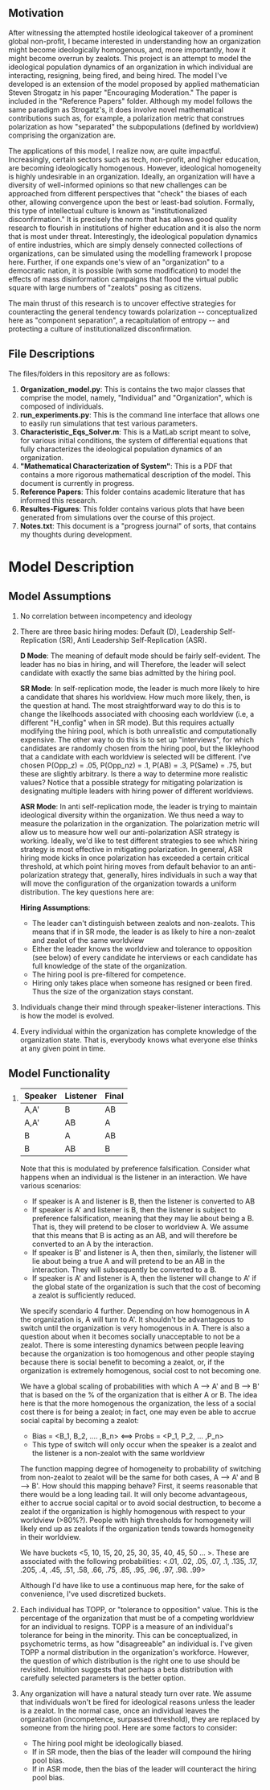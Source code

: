 
<h2>Motivation</h2> 

After witnessing the attempted hostile ideological takeover of a prominent global non-profit, 
I became interested in understanding how an organization might become ideologically homogenous,
and, more importantly, how it might become overrun by zealots. This project is an attempt to model 
the ideological population dynamics of an organization in which individual are interacting, 
resigning, being fired, and being hired. The model I've developed is an extension of the model proposed
by applied mathematician Steven Strogatz in his paper "Encouraging Moderation." The paper is included in
the "Reference Papers" folder. Although my model follows the same paradigm as Strogatz's, it does involve
novel mathematical contributions such as, for example, a polarization metric that construes polarization 
as how "separated" the subpopulations (defined by worldview) comprising the organization are. 

The applications of this model, I realize now, are quite impactful. Increasingly, certain sectors such as 
tech, non-profit, and higher education, are becoming ideologically homogenous. However, ideological 
homogeneity is highly undesirable in an organization. Ideally, an organization will have a diversity of 
well-informed opinions so that new challenges can be approached from different perspectives that "check"
the biases of each other, allowing convergence upon the best or least-bad solution. Formally, this type 
of intellectual culture is known as "institutionalized disconfirmation." It is precisely the norm that 
has allows good quality research to flourish in institutions of higher education and it is also the norm
that is most under threat. Interestingly, the ideological population dynamics of entire industries, which are 
simply densely connected collections of organizations, can be simulated using the modelling framework I propose here. 
Further, if one expands one's view of an "organization" to a democratic nation, it is possible (with some 
modification) to model the effects of mass disinformation campaigns that flood the virtual public square with large 
numbers of "zealots" posing as citizens. 

The main thrust of this research is to uncover effective strategies for counteracting the general tendency towards 
polarization -- conceptualized here as "component separation", a recapitulation of entropy -- and protecting a 
culture of institutionalized disconfirmation. 

<h2>File Descriptions</h2>

The files/folders in this repository are as follows: 

1. **Organization_model.py**: This is contains the two major classes that comprise the model, namely, "Individual" 
   and "Organization", which is composed of individuals. 
2. **run_experiments.py**: This is the command line interface that allows one to easily run simulations that test 
   various parameters. 
3. **Characteristic_Eqs_Solver.m**: This is a MatLab script meant to solve, for various initial conditions, the 
   system of differential equations that fully characterizes the ideological population dynamics of an organization. 
4. **"Mathematical Characterization of System"**: This is a PDF that contains a more rigorous mathematical 
   description of the model. This document is currently in progress. 
5. **Reference Papers**: This folder contains academic literature that has informed this research. 
6. **Resultes-Figures**: This folder contains various plots that have been generated from simulations over the 
   course of this project. 
7. **Notes.txt**: This document is a "progress journal" of sorts, that contains my thoughts during development. 

<h1> Model Description </h1>   

<h2> Model Assumptions </h2>  

1. No correlation between incompetency and ideology 
2. There are three basic hiring modes: Default (D), Leadership Self-Replication (SR), Anti Leadership 
   Self-Replication (ASR). 

   **D Mode**: The meaning of default mode should be fairly self-evident. The leader has no bias in hiring, and will 
   Therefore, the leader will select candidate with exactly the same bias admitted by the hiring pool. 
   
   **SR Mode**: In self-replication mode, the leader is much more likely to hire a candidate that shares his 
   worldview. How much more likely, then, is the question at hand. The most straightforward way to do this is to 
   change the likelhoods associated with choosing each worldview (i.e, a different "H_config" when in SR mode). But 
   this requires actually modifying the hiring pool, which is both unrealistic and computationally expensive. The 
   other way to do this is to set up "interviews", for which candidates are randomly chosen from the hiring pool, 
   but the likleyhood that a candidate with each worldview is selected will be different. I've chosen P(Opp_z) = 
   .05, P(Opp_nz) = .1, P(AB) = .3, P(Same) = .75, but these are slightly arbitrary. Is there a way to determine 
   more realistic values? Notice that a possible strategy for mitigating polarization is designating multiple leaders
   with hiring power of different worldviews.  

   **ASR Mode**: In anti self-replication mode, the leader is trying to maintain ideological diversity within the 
   organization. We thus need a way to measure the polarization in the organization. The polarization metric will 
   allow us to measure how well our anti-polarization ASR strategy is working. Ideally, we'd like to test different 
   strategies to see which hiring strategy is most effective in mitigating polarization. In general, ASR hiring mode 
   kicks in once polarization has exceeded a certain critical threshold, at which point hiring moves from default 
   behavior to an anti-polarization strategy that, generally, hires individuals in such a way that will move the 
   configuration of the organization towards a uniform distribution. The key questions here are: 
  
   **Hiring Assumptions**:
	* The leader can't distinguish between zealots and non-zealots. This means that if in SR mode, the leader is
          as likely to hire a non-zealot and zealot of the same worldview
	* Either the leader knows the worldview and tolerance to opposition (see below) of every candidate he
          interviews or each candidate has full knowledge of the state of the organization. 
	* The hiring pool is pre-filtered for competence. 
	* Hiring only takes place when someone has resigned or been fired. Thus the size of the organization stays 
          constant.
 
3. Individuals change their mind through speaker-listener interactions. This is how the model is evolved.        
4. Every individual within the organization has complete knowledge of the organization state. That is, 
   everybody knows what everyone else thinks at any given point in time.  

<h2>Model Functionality</h2>   

1. <center>

   |Speaker|Listener|Final|
   |-------|--------|-----|
   |  A,A' |  B     |  AB |
   |  A,A' |  AB    |  A  |
   |  B    |  A     |  AB |
   |  B    |  AB    |  B  |

   </center> 

   Note that this is modulated by preference falsification. Consider what happens when an individual is the 
   listener in an interaction. We have various scenarios:
	* If speaker is A and listener is B, then the listener is converted to AB 
	* If speaker is A' and listener is B, then the listener is subject to preference falsification, meaning that
	  they may lie about being a B. That is, they will pretend to be closer to worldview A. We assume that this 
	  means that B is acting as an AB, and will therefore be converted to an A by the interaction. 
	* If speaker is B' and listener is A, then then, similarly, the listener will lie about being a true 
          A and will pretend to be an AB in the interaction. They will subsequently be converted to a B.
	* If speaker is A' and listener is A, then the listener will change to A' if the global state of the 
          organization is such that the cost of becoming a zealot is sufficiently reduced. 

   We specify scendario 4 further. Depending on how homogenous in A the organization is, A will turn to A'. 
   It shouldn't be advantageous to switch until the organization is very homogenous in A. There is also a 
   question about when it becomes socially unacceptable to not be a zealot. There is some interesting dynamics 
   between people leaving because the organization is too homogenous and other people staying because there is 
   social benefit to becoming a zealot, or, if the organization is extremely homogenous, social cost to not becoming 
   one.

   We have a global scaling of probabilities with which A --> A' and B --> B' that is based on the % of the 
   organization that is either A or B. The idea here is that the more homogenous the organization, the less 
   of a social cost there is for being a zealot; in fact, one may even be able to accrue social capital by 
   becoming a zealot:
	* Bias = <B_1, B_2, .... ,B_n> <==> Probs = <P_1, P_2, ... ,P_n>
	* This type of switch will only occur when the speaker is a zealot and the listener is a non-zealot with 
          the same worldview 

   The function mapping degree of homogeneity to probability of switching from non-zealot to zealot will
   be the same for both cases, A --> A' and B --> B'. How should this mapping behave? First, 
   it seems reasonable that there would be a long leading tail. It will only become advantageous, either 
   to accrue social capital or to avoid social destruction, to become a zealot if the organization is highly
   homogenous with respect to your worldview (>80%?). People with high thresholds for homogeneity will likely 
   end up as zealots if the organization tends towards homogeneity in their worldview. 

   We have buckets <5, 10, 15, 20, 25, 30, 35, 40, 45, 50 ... >. These are associated with the following
   probabilities: <.01, .02, .05, .07, .1, .135, .17, .205, .4, .45, .51, .58, .66, .75, .85, .95, .96, .97, 
   .98. .99>

   Although I'd have like to use a continuous map here, for the sake of convenience, I've used discretized
   buckets.  

2. Each individual has TOPP, or "tolerance to opposition" value. This is the percentage of the organization that must
   be of a competing worldview for an individual to resigns. TOPP is a measure of an individual's tolerance for being   in the minority. This can be conceptualized, in psychometric terms, as how "disagreeable" an individual is. I've 
   given TOPP a normal distribution in the organization's workforce. However, the question of which distribution is 
   the right one to use should be revisited. Intuition suggests that perhaps a beta distribution with carefully 
   selected parameters is the better option. 

3. Any organization will have a natural steady turn over rate. We assume that individuals won't be fired for 
   ideological reasons unless the leader is a zealot. In the normal case, once an individual leaves the organization
   (incompetence, surpassed threshold), they are replaced by someone from the hiring pool. Here are some factors to 
   consider: 
	* The hiring pool might be ideologically biased. 
	* If in SR mode, then the bias of the leader will compound the hiring pool bias. 
	* If in ASR mode, then the bias of the leader will counteract the hiring pool bias. 

